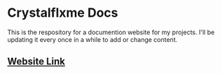 # Crystalflxme Docs

This is the respository for a documention website for my projects. I'll be updating it every once in a while to add or change content.

## [Website Link](https://crystalflxme.github.io/docs/)